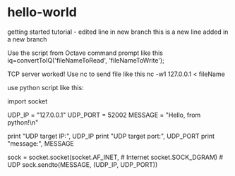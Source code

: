 # hello-world
getting started tutorial - edited line in new branch
this is a new line added in a new branch 

Use the script from Octave command prompt like this 
iq=convertToIQ('fileNameToRead', 'fileNameToWrite');

TCP server worked! 
Use nc to send file like this 
nc -w1 127.0.0.1 < fileName

use python script like this: 

import socket

UDP_IP = "127.0.0.1"
UDP_PORT = 52002
MESSAGE = "Hello, from python!\n"

print "UDP target IP:", UDP_IP
print "UDP target port:", UDP_PORT
print "message:", MESSAGE

sock = socket.socket(socket.AF_INET, # Internet
                     socket.SOCK_DGRAM) # UDP
sock.sendto(MESSAGE, (UDP_IP, UDP_PORT))
